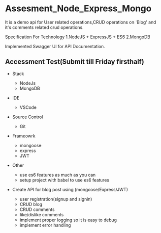 # Assesment_Node_Express_Mongo
It is a demo api for User related operations,CRUD operations on 'Blog' and it's comments related crud operations.

Specification For Technology
1.NodeJS + ExpressJS + ES6
2.MongoDB

Implemented Swagger UI for API Documentation.

Accessment Test(Submit till Friday firsthalf)
---------------------------------------------

- Stack
	- NodeJs
	- MongoDB
	
- IDE
	- VSCode
	
- Source Control	
	- Git
	
- Frameowrk
	- mongoose
	- express
	- JWT
	
- Other
	- use es6 features as much as you can
	- setup project with babel to use es6 features

- Create API for blog post using (mongoose/Express/JWT)
	- user registration(signup and signin)
	- CRUD blog
	- CRUD comments 
	- like/dislike comments
	- implement proper logging so it is easy to debug
	- implement error handling

